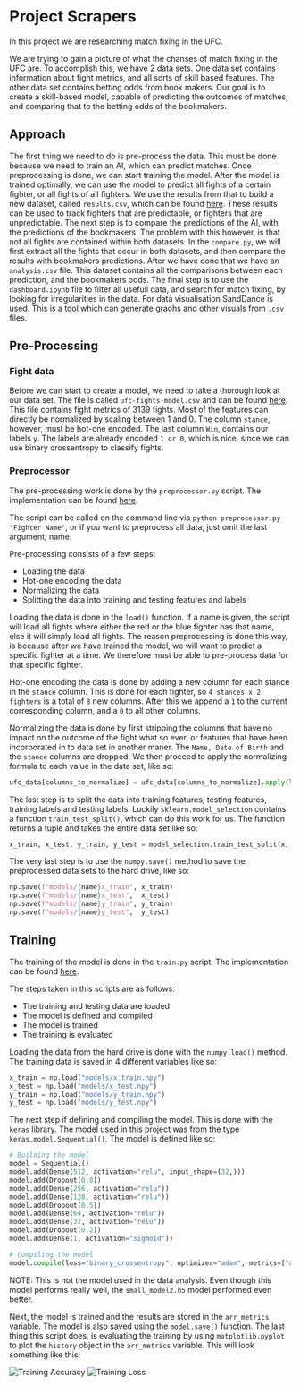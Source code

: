 # Project Scrapers

In this project we are researching match fixing in the UFC.

We are trying to gain a picture of what the chanses of match fixing in the UFC are. To accomplish this, we have 2 data sets. One data set contains information about fight metrics, and all sorts of skill based features. The other data set contains betting odds from book makers. Our goal is to create a skill-based model, capable of predicting the outcomes of matches, and comparing that to the betting odds of the bookmakers.

## Approach

The first thing we need to do is pre-process the data. This must be done because we need to train an AI, which can predict matches. Once preprocessing is done, we can start training the model. After the model is trained optimally, we can use the model to predict all fights of a certain fighter, or all fights of all fighters. We use the results from that to build a new dataset, called ```results.csv```, which can be found [here](https://github.com/Mathuiss/project_scrapers/blob/master/results.csv). These results can be used to track fighters that are predictable, or fighters that are unpredictable. The next step is to compare the predictions of the AI, with the predictions of the bookmakers. The problem with this however, is that not all fights are contained within both datasets. In the ```compare.py```, we will first extract all the fights that occur in both datasets, and then compare the results with bookmakers predictions. After we have done that we have an ```analysis.csv``` file. This dataset contains all the comparisons between each prediction, and the bookmakers odds. The final step is to use the ```dashboard.ipynb``` file to filter all usefull data, and search for match fixing, by looking for irregularities in the data. For data visualisation SandDance is used. This is a tool which can generate graohs and other visuals from ```.csv``` files.


## Pre-Processing

### Fight data

Before we can start to create a model, we need to take a thorough look at our data set. The file is called ```ufc-fights-model.csv``` and can be found [here](https://github.com/Mathuiss/project_scrapers/blob/master/UFC-data/ufc-fights-model.csv). This file contains fight metrics of 3139 fights. Most of the features can directly be normalized by scaling between 1 and 0. The column ```stance```, however, must be hot-one encoded. The last column ```Win```, contains our labels ```y```. The labels are already encoded ```1 or 0```, which is nice, since we can use binary crossentropy to classify fights.

### Preprocessor

The pre-processing work is done by the ```preprocessor.py``` script.
The implementation can be found [here](https://github.com/Mathuiss/project_scrapers/blob/master/preprocessor.py).

The script can be called on the command line via ```python preprocessor.py "Fighter Name"```, or if you want to preprocess all data, just omit the last argument; name.

Pre-processing consists of a few steps:
- Loading the data
- Hot-one encoding the data
- Normalizing the data
- Splitting the data into training and testing features and labels

Loading the data is done in the ```load()``` function. If a name is given, the script will load all fights where either the red or the blue fighter has that name, else it will simply load all fights. The reason preprocessing is done this way, is because after we have trained the model, we will want to predict a specific fighter at a time. We therefore must be able to pre-process data for that specific fighter.

Hot-one encoding the data is done by adding a new column for each stance in the ```stance``` column. This is done for each fighter, so ```4 stances x 2 fighters``` is a total of ```8``` new columns. After this we append a ```1``` to the current corresponding column, and a ```0``` to all other columns.

Normalizing the data is done by first stripping the columns that have no impact on the outcome of the fight what so ever, or features that have been incorporated in to data set in another maner. The ```Name, Date of Birth``` and the ```stance``` columns are dropped. We then proceed to apply the normalizing formula to each value in the data set, like so:

```python
ufc_data[columns_to_normalize] = ufc_data[columns_to_normalize].apply(lambda x: (x - x.min()) / (x.max() - x.min()))
```

The last step is to split the data into training features, testing features, training labels and testing labels. Luckily ```sklearn.model_selection``` contains a function ```train_test_split()```, which can do this work for us. The function returns a tuple and takes the entire data set like so:

```python
x_train, x_test, y_train, y_test = model_selection.train_test_split(x, y, test_size=ratio, random_state=2020)
```

The very last step is to use the ```numpy.save()``` method to save the preprocessed data sets to the hard drive, like so:

```python
np.save(f"models/{name}x_train", x_train)
np.save(f"models/{name}x_test",  x_test)
np.save(f"models/{name}y_train", y_train)
np.save(f"models/{name}y_test",  y_test)
```


## Training

The training of the model is done in the ```train.py``` script.
The implementation can be found [here](https://github.com/Mathuiss/project_scrapers/blob/master/train.py).

The steps taken in this scripts are as follows:
- The training and testing data are loaded
- The model is defined and compiled
- The model is trained
- The training is evaluated

Loading the data from the hard drive is done with the ```numpy.load()``` method. The training data is saved in 4 different variables like so:

```python
x_train = np.load("models/x_train.npy")
x_test = np.load("models/x_test.npy")
y_train = np.load("models/y_train.npy")
y_test = np.load("models/y_test.npy")
```

The next step if defining and compiling the model. This is done with the ```keras``` library. The model used in this project was from the type ```keras.model.Sequential()```. The model is defined like so:

```python
# Building the model
model = Sequential()
model.add(Dense(512, activation="relu", input_shape=(32,)))
model.add(Dropout(0.8))
model.add(Dense(256, activation="relu"))
model.add(Dense(128, activation="relu"))
model.add(Dropout(0.5))
model.add(Dense(64, activation="relu"))
model.add(Dense(32, activation="relu"))
model.add(Dropout(0.2))
model.add(Dense(1, activation="sigmoid"))

# Compiling the model
model.compile(loss="binary_crossentropy", optimizer="adam", metrics=["accuracy"])
```

NOTE: This is not the model used in the data analysis. Even though this model performs really well, the ```small_model2.h5``` model performed even better.

Next, the model is trained and the results are stored in the ```arr_metrics``` variable. The model is also saved using the ```model.save()``` function. The last thing this script does, is evaluating the training by using ```matplotlib.pyplot``` to plot the ```history``` object in the ```arr_metrics``` variable. This will look something like this:

![Training Accuracy](https://cdn.discordapp.com/attachments/708243527389151254/723230779240611880/acc.svg)
![Training Loss](https://cdn.discordapp.com/attachments/708243527389151254/723230679269245039/loss.svg)
